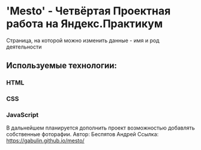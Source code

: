 # 'Mesto' - Четвёртая Проектная работа на Яндекс.Практикум
Страница, на которой можно изменить данные - имя и род деятельности
## Используемые технологии:
### HTML
### CSS
### JavaScript
В дальнейшем планируется дополнить проект возможностью добавлять собственные фоторафии.
Автор: Беспятов Андрей
Ссылка:
https://gabulin.github.io/mesto/